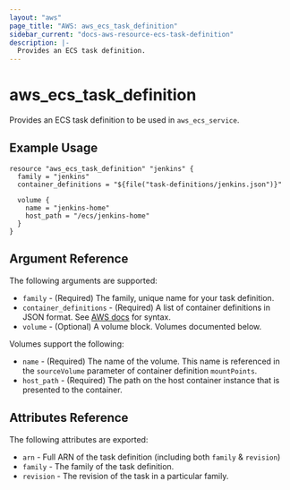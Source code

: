 ```yaml
---
layout: "aws"
page_title: "AWS: aws_ecs_task_definition"
sidebar_current: "docs-aws-resource-ecs-task-definition"
description: |-
  Provides an ECS task definition.
---
```


# aws\_ecs\_task\_definition

Provides an ECS task definition to be used in `aws_ecs_service`.

## Example Usage

```
resource "aws_ecs_task_definition" "jenkins" {
  family = "jenkins"
  container_definitions = "${file("task-definitions/jenkins.json")}"

  volume {
    name = "jenkins-home"
    host_path = "/ecs/jenkins-home"
  }
}
```

## Argument Reference

The following arguments are supported:

* `family` - (Required) The family, unique name for your task definition.
* `container_definitions` - (Required) A list of container definitions in JSON format. See [AWS docs](http://docs.aws.amazon.com/AmazonECS/latest/developerguide/task_defintions.html) for syntax.
* `volume` - (Optional) A volume block. Volumes documented below.

Volumes support the following:

* `name` - (Required) The name of the volume. This name is referenced in the `sourceVolume` parameter of container definition `mountPoints`.
* `host_path` - (Required) The path on the host container instance that is presented to the container.

## Attributes Reference

The following attributes are exported:

* `arn` - Full ARN of the task definition (including both `family` & `revision`)
* `family` - The family of the task definition.
* `revision` - The revision of the task in a particular family.
